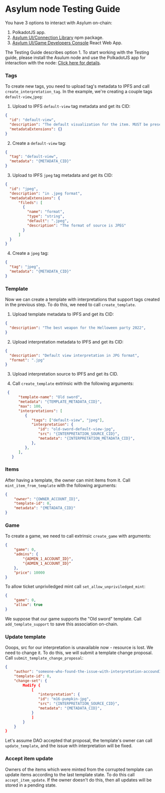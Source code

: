 # Asylum node Testing Guide

You have 3 options to interact with Asylum on-chain:
1. PolkadotJS app.
2. [Asylum UI/Connection Library](https://gitlab.com/asylum-space/asylum-ui/-/tree/main/packages/connection-library) npm package.
3. [Asylum UI/Game Developers Console](https://gitlab.com/asylum-space/asylum-ui/-/tree/main/packages/game-developers-console) React Web App.

The Testing Guide describes option 1.
To start working with the Testing guide, please install the Asulum node and use the PolkadotJS app for interaction with the node: [Click here for details](https://gitlab.com/asylum-space/asylum-item-nft/-/blob/main/README.md).

### Tags

To create new tags, you need to upload tag's metadata to IPFS and call `create_interpretation_tag`. In the example, we're creating a couple tags `default-view`,`jpeg`:


1. Upload to IPFS `default-view` tag metadata and get its CID:

```json
{
  "id": "default-view",
  "description": "The default visualization for the item. MUST be present in all NFTs.",
  "metadataExtensions": {}
}
```

2. Create a `default-view` tag:

```json
{
  "tag": "default-view",
  "metadata": "{METADATA_CID}"
}
```

3. Upload to IPFS `jpeg` tag metadata and get its CID:

```json
{
  "id": "jpeg",
  "description": "in .jpeg format",
  "metadataExtensions": {
      "fileds": [
        {
          "name": "format",
          "type": "string",
          "default": ".jpeg",
          "description": "The format of source is JPEG"
        }
      ]
  }
}
```

4. Create a `jpeg` tag:

```json
{
  "tag": "jpeg",
  "metadata": "{METADATA_CID}"
}
```

### Template

Now we can create a template with interpretations that support tags created in the previous step. To do this, we need to call `create_template`.

1. Upload template metadata to IPFS and get its CID:

```json
{
  "description": "The best weapon for the Helloween party 2022",
}
```

2. Upload interpretation metadata to IPFS and get its CID:

```json
{
  "description": "Default view interpretation in JPG format",
  "format": ".jpg"
}
```

3. Upload interpretation source to IPFS and get its CID.

4. Call `create_template` extrinsic with the following arguments:

```json
 {
      "template-name": "Old sword",
      "metadata": "{TEMPLATE_METADATA_CID}",
      "max": 100,
      "interpretations": [
         {
            "tags": ["default-view", "jpeg"],
            "interpretation": {
               "id": "old-sword-default-view-jpg",
               "src": "{INTERPRETATION_SOURCE_CID}",
               "metadata": "{INTERPRETATION_METADATA_CID}",
            },
         },
      ],
   }
```

### Items

After having a template, the owner can mint items from it. Call `mint_item_from_template` with the following arguments:

```json
{
    "owner": "{OWNER_ACCOUNT_ID}",
    "template-id": 0,
    "metadata": "{METADATA_CID}"
}
```

### Game

To create a game, we need to call extrinsic `create_game` with arguments:

```json
{
    "game": 0,
    "admins": {
        "{ADMIN_1_ACCOUNT_ID}",
        "{ADMIN_1_ACCOUNT_ID}"
    },
    "price": 10000
}
```

To allow ticket unpriviledged mint call `set_allow_unpriviledged_mint`:

```json
{
    "game": 0,
    "allow": true
}
```

We suppose that our game supports the "Old sword" template. Call `add_template_support` to save this association on-chain.

### Update template

Ooops, src for our interpretation is unavailable now - resource is lost. We need to change it. To do this, we will submit a template change proposal. Call `submit_template_change_proposal`:

```json
{
    "author": "someone-who-found-the-issue-with-interpretation-accoundId",
    "template-id": 0,
    "change-set": {
        Modify {
            [
               "interpretation": {
               "id": "m16-pumpkin-jpg",
               "src": "{INTERPRETATION_SOURCE_CID}",
               "metadata": "{METADATA_CID}",
            }
            ]
        }
    }
}
```

Let's assume DAO accepted that proposal, the template's owner can call `update_template`, and the issue with interpretation will be fixed.

### Accept item update

Owners of the items which were minted from the corrupted template can update items according to the last template state. To do this call `accept_item_update`. If the owner doesn't do this, then all updates will be stored in a pending state.
